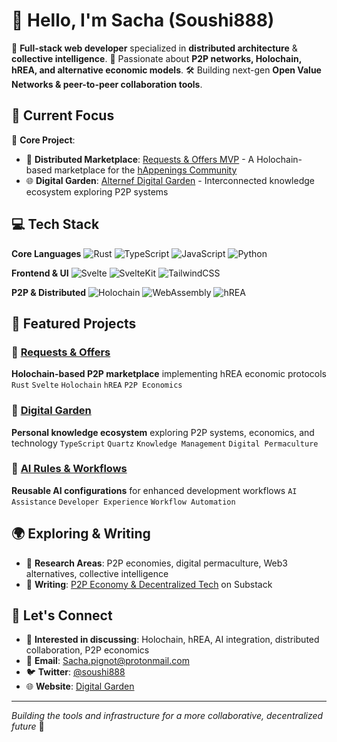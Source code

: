 # 👋 Hello, I'm Sacha (Soushi888)

🚀 **Full-stack web developer** specialized in **distributed architecture** & **collective intelligence**.
🔗 Passionate about **P2P networks, Holochain, hREA, and alternative economic models**.
🛠️ Building next-gen **Open Value Networks & peer-to-peer collaboration tools**.

## 🎯 Current Focus

🔧 **Core Project**:
- 🤝 **Distributed Marketplace**: [Requests & Offers MVP](https://github.com/happenings-community/requests-and-offers) - A Holochain-based marketplace for the [hAppenings Community](https://happenings.community)
- 🌐 **Digital Garden**: [Alternef Digital Garden](https://soushi888.github.io/alternef-digital-garden/) - Interconnected knowledge ecosystem exploring P2P systems

## 💻 Tech Stack

**Core Languages**
![Rust](https://img.shields.io/badge/-Rust-CE422B?style=flat&logo=rust&logoColor=white)
![TypeScript](https://img.shields.io/badge/-TypeScript-3178C6?style=flat&logo=typescript&logoColor=white)
![JavaScript](https://img.shields.io/badge/-JavaScript-F7DF1E?style=flat&logo=javascript&logoColor=black)
![Python](https://img.shields.io/badge/-Python-3776AB?style=flat&logo=python&logoColor=white)

**Frontend & UI**
![Svelte](https://img.shields.io/badge/-Svelte-FF3E00?style=flat&logo=svelte&logoColor=white)
![SvelteKit](https://img.shields.io/badge/-SvelteKit-FF3E00?style=flat&logo=svelte&logoColor=white)
![TailwindCSS](https://img.shields.io/badge/-TailwindCSS-06B6D4?style=flat&logo=tailwindcss&logoColor=white)

**P2P & Distributed**
![Holochain](https://img.shields.io/badge/-Holochain-6B46C1?style=flat&logoColor=white)
![WebAssembly](https://img.shields.io/badge/-WebAssembly-654FF0?style=flat&logo=webassembly&logoColor=white)
![hREA](https://img.shields.io/badge/-hREA-green?style=flat&logoColor=white)

## 🌟 Featured Projects

### 🏪 [Requests & Offers](https://github.com/happenings-community/requests-and-offers)
**Holochain-based P2P marketplace** implementing hREA economic protocols
`Rust` `Svelte` `Holochain` `hREA` `P2P Economics`

### 🌱 [Digital Garden](https://github.com/Soushi888/alternef-digital-garden)
**Personal knowledge ecosystem** exploring P2P systems, economics, and technology
`TypeScript` `Quartz` `Knowledge Management` `Digital Permaculture`

### 🤖 [AI Rules & Workflows](https://github.com/Soushi888/ai-rules-and-workflows)
**Reusable AI configurations** for enhanced development workflows
`AI Assistance` `Developer Experience` `Workflow Automation`

## 🌍 Exploring & Writing

- 🌱 **Research Areas**: P2P economies, digital permaculture, Web3 alternatives, collective intelligence
- 📜 **Writing**: [P2P Economy & Decentralized Tech](https://substack.com/@soushi888) on Substack

## 🤝 Let's Connect

- 💬 **Interested in discussing**: Holochain, hREA, AI integration, distributed collaboration, P2P economics
- 📧 **Email**: [Sacha.pignot@protonmail.com](mailto:Sacha.pignot@protonmail.com)
- 🐦 **Twitter**: [@soushi888](https://twitter.com/soushi888)
- 🌐 **Website**: [Digital Garden](https://soushi888.github.io/alternef-digital-garden/)

---

*Building the tools and infrastructure for a more collaborative, decentralized future* 🚀
